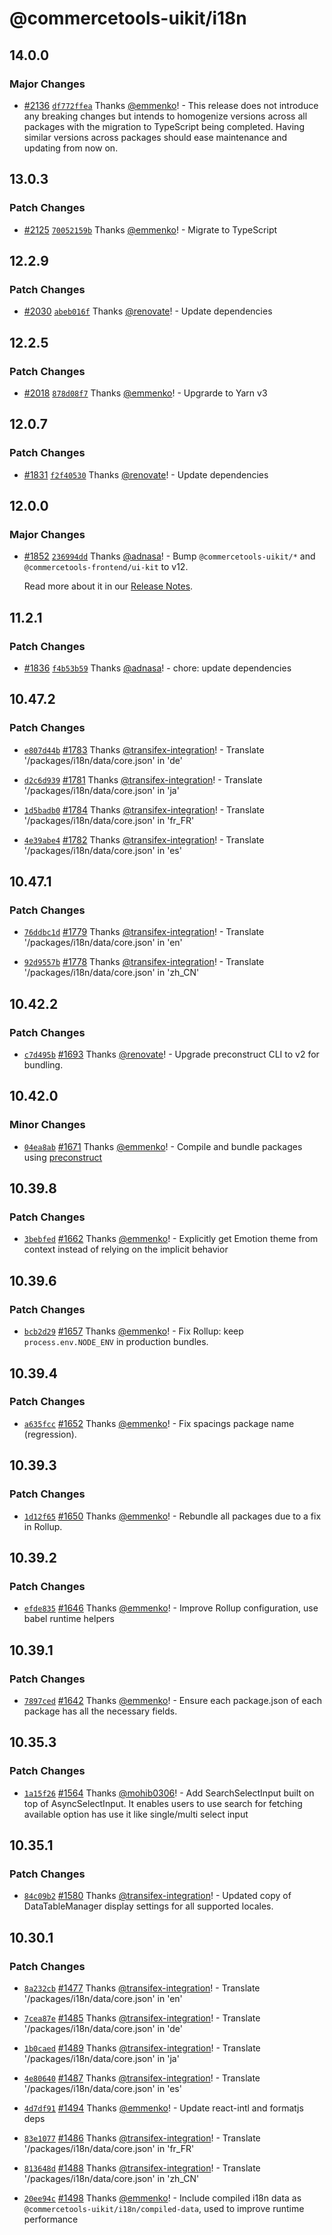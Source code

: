 # @commercetools-uikit/i18n

## 14.0.0

### Major Changes

- [#2136](https://github.com/commercetools/ui-kit/pull/2136) [`df772ffea`](https://github.com/commercetools/ui-kit/commit/df772ffea1f3cfe2439d40ca539ea7e7c0eb83df) Thanks [@emmenko](https://github.com/emmenko)! - This release does not introduce any breaking changes but intends to homogenize versions across all packages with the migration to TypeScript being completed. Having similar versions across packages should ease maintenance and updating from now on.

## 13.0.3

### Patch Changes

- [#2125](https://github.com/commercetools/ui-kit/pull/2125) [`70052159b`](https://github.com/commercetools/ui-kit/commit/70052159be32ed3904d3fa5efc65f6a60b20a8ac) Thanks [@emmenko](https://github.com/emmenko)! - Migrate to TypeScript

## 12.2.9

### Patch Changes

- [#2030](https://github.com/commercetools/ui-kit/pull/2030) [`abeb016f`](https://github.com/commercetools/ui-kit/commit/abeb016f1ceb07483b54185626431bc3f8b53f34) Thanks [@renovate](https://github.com/apps/renovate)! - Update dependencies

## 12.2.5

### Patch Changes

- [#2018](https://github.com/commercetools/ui-kit/pull/2018) [`878d08f7`](https://github.com/commercetools/ui-kit/commit/878d08f7ef9a4015b3756e887448b3e26ab91080) Thanks [@emmenko](https://github.com/emmenko)! - Upgrarde to Yarn v3

## 12.0.7

### Patch Changes

- [#1831](https://github.com/commercetools/ui-kit/pull/1831) [`f2f40530`](https://github.com/commercetools/ui-kit/commit/f2f405300317f544b08d27da2eb8b284e6484808) Thanks [@renovate](https://github.com/apps/renovate)! - Update dependencies

## 12.0.0

### Major Changes

- [#1852](https://github.com/commercetools/ui-kit/pull/1852) [`236994dd`](https://github.com/commercetools/ui-kit/commit/236994ddbd033b0fa296d05ac40ce907524ff35d) Thanks [@adnasa](https://github.com/adnasa)! - Bump `@commercetools-uikit/*` and `@commercetools-frontend/ui-kit` to v12.

  Read more about it in our [Release Notes](https://docs.commercetools.com/custom-applications/releases).

## 11.2.1

### Patch Changes

- [#1836](https://github.com/commercetools/ui-kit/pull/1836) [`f4b53b59`](https://github.com/commercetools/ui-kit/commit/f4b53b59971711b0b585a39246ad2c52c85288b9) Thanks [@adnasa](https://github.com/adnasa)! - chore: update dependencies

## 10.47.2

### Patch Changes

- [`e807d44b`](https://github.com/commercetools/ui-kit/commit/e807d44b24db6c23374fef85eab8e168e9644999) [#1783](https://github.com/commercetools/ui-kit/pull/1783) Thanks [@transifex-integration](https://github.com/apps/transifex-integration)! - Translate '/packages/i18n/data/core.json' in 'de'

* [`d2c6d939`](https://github.com/commercetools/ui-kit/commit/d2c6d939783976387949e7663d065ec6b69e7f29) [#1781](https://github.com/commercetools/ui-kit/pull/1781) Thanks [@transifex-integration](https://github.com/apps/transifex-integration)! - Translate '/packages/i18n/data/core.json' in 'ja'

- [`1d5badb0`](https://github.com/commercetools/ui-kit/commit/1d5badb0a1924ba5b80c355a3607b7dfe763e2b6) [#1784](https://github.com/commercetools/ui-kit/pull/1784) Thanks [@transifex-integration](https://github.com/apps/transifex-integration)! - Translate '/packages/i18n/data/core.json' in 'fr_FR'

* [`4e39abe4`](https://github.com/commercetools/ui-kit/commit/4e39abe48bdd76a3059ef435e747aa85f321ffc1) [#1782](https://github.com/commercetools/ui-kit/pull/1782) Thanks [@transifex-integration](https://github.com/apps/transifex-integration)! - Translate '/packages/i18n/data/core.json' in 'es'

## 10.47.1

### Patch Changes

- [`76ddbc1d`](https://github.com/commercetools/ui-kit/commit/76ddbc1d57b1d922a975e7378364e09671f79d8b) [#1779](https://github.com/commercetools/ui-kit/pull/1779) Thanks [@transifex-integration](https://github.com/apps/transifex-integration)! - Translate '/packages/i18n/data/core.json' in 'en'

* [`92d9557b`](https://github.com/commercetools/ui-kit/commit/92d9557b64e4fde804160de12e1684abda121787) [#1778](https://github.com/commercetools/ui-kit/pull/1778) Thanks [@transifex-integration](https://github.com/apps/transifex-integration)! - Translate '/packages/i18n/data/core.json' in 'zh_CN'

## 10.42.2

### Patch Changes

- [`c7d495b`](https://github.com/commercetools/ui-kit/commit/c7d495b9160392ffd7aa7af24d15518da7948c97) [#1693](https://github.com/commercetools/ui-kit/pull/1693) Thanks [@renovate](https://github.com/apps/renovate)! - Upgrade preconstruct CLI to v2 for bundling.

## 10.42.0

### Minor Changes

- [`04ea8ab`](https://github.com/commercetools/ui-kit/commit/04ea8abdfbada5fedd9a932743323762fb790fd0) [#1671](https://github.com/commercetools/ui-kit/pull/1671) Thanks [@emmenko](https://github.com/emmenko)! - Compile and bundle packages using [preconstruct](https://preconstruct.tools)

## 10.39.8

### Patch Changes

- [`3bebfed`](https://github.com/commercetools/ui-kit/commit/3bebfed8f7468f247be2cef30e274088138166e5) [#1662](https://github.com/commercetools/ui-kit/pull/1662) Thanks [@emmenko](https://github.com/emmenko)! - Explicitly get Emotion theme from context instead of relying on the implicit behavior

## 10.39.6

### Patch Changes

- [`bcb2d29`](https://github.com/commercetools/ui-kit/commit/bcb2d29956c959b09c32a1cedaee5ae2fadf034e) [#1657](https://github.com/commercetools/ui-kit/pull/1657) Thanks [@emmenko](https://github.com/emmenko)! - Fix Rollup: keep `process.env.NODE_ENV` in production bundles.

## 10.39.4

### Patch Changes

- [`a635fcc`](https://github.com/commercetools/ui-kit/commit/a635fcc8105b81545baaa684751432769cc0d94a) [#1652](https://github.com/commercetools/ui-kit/pull/1652) Thanks [@emmenko](https://github.com/emmenko)! - Fix spacings package name (regression).

## 10.39.3

### Patch Changes

- [`1d12f65`](https://github.com/commercetools/ui-kit/commit/1d12f65d06e237b500b27749e9ee93b4fababacb) [#1650](https://github.com/commercetools/ui-kit/pull/1650) Thanks [@emmenko](https://github.com/emmenko)! - Rebundle all packages due to a fix in Rollup.

## 10.39.2

### Patch Changes

- [`efde835`](https://github.com/commercetools/ui-kit/commit/efde83584d00f1e3147d179f3ee8233a325b515b) [#1646](https://github.com/commercetools/ui-kit/pull/1646) Thanks [@emmenko](https://github.com/emmenko)! - Improve Rollup configuration, use babel runtime helpers

## 10.39.1

### Patch Changes

- [`7897ced`](https://github.com/commercetools/ui-kit/commit/7897cede31440e29ce8afdb2b17fa23462f6f211) [#1642](https://github.com/commercetools/ui-kit/pull/1642) Thanks [@emmenko](https://github.com/emmenko)! - Ensure each package.json of each package has all the necessary fields.

## 10.35.3

### Patch Changes

- [`1a15f26`](https://github.com/commercetools/ui-kit/commit/1a15f261171766e432e2d3a85a56e5d851cf9cd0) [#1564](https://github.com/commercetools/ui-kit/pull/1564) Thanks [@mohib0306](https://github.com/mohib0306)! - Add SearchSelectInput built on top of AsyncSelectInput. It enables users to use search for fetching available option has use it like single/multi select input

## 10.35.1

### Patch Changes

- [`84c09b2`](https://github.com/commercetools/ui-kit/commit/84c09b29984f90008f62a844ae0c4f82414d5bb4) [#1580](https://github.com/commercetools/ui-kit/pull/1580) Thanks [@transifex-integration](https://github.com/apps/transifex-integration)! - Updated copy of DataTableManager display settings for all supported locales.

## 10.30.1

### Patch Changes

- [`8a232cb`](https://github.com/commercetools/ui-kit/commit/8a232cb2a436a8f871309febcbf60cb884961e51) [#1477](https://github.com/commercetools/ui-kit/pull/1477) Thanks [@transifex-integration](https://github.com/apps/transifex-integration)! - Translate '/packages/i18n/data/core.json' in 'en'

* [`7cea87e`](https://github.com/commercetools/ui-kit/commit/7cea87ecf1f5f6a5866b0068187cfed56b719680) [#1485](https://github.com/commercetools/ui-kit/pull/1485) Thanks [@transifex-integration](https://github.com/apps/transifex-integration)! - Translate '/packages/i18n/data/core.json' in 'de'

- [`1b0caed`](https://github.com/commercetools/ui-kit/commit/1b0caed9f3d1079a867043b94ac6856cdb8646e1) [#1489](https://github.com/commercetools/ui-kit/pull/1489) Thanks [@transifex-integration](https://github.com/apps/transifex-integration)! - Translate '/packages/i18n/data/core.json' in 'ja'

* [`4e80640`](https://github.com/commercetools/ui-kit/commit/4e806407433607a254c8d5cfdee156bed2f6953f) [#1487](https://github.com/commercetools/ui-kit/pull/1487) Thanks [@transifex-integration](https://github.com/apps/transifex-integration)! - Translate '/packages/i18n/data/core.json' in 'es'

- [`4d7df91`](https://github.com/commercetools/ui-kit/commit/4d7df91f9ce9123a20a3e289cdb4ba3af9ba684f) [#1494](https://github.com/commercetools/ui-kit/pull/1494) Thanks [@emmenko](https://github.com/emmenko)! - Update react-intl and formatjs deps

* [`83e1077`](https://github.com/commercetools/ui-kit/commit/83e10779e92a2bdc283c625c2d888f2a3452866f) [#1486](https://github.com/commercetools/ui-kit/pull/1486) Thanks [@transifex-integration](https://github.com/apps/transifex-integration)! - Translate '/packages/i18n/data/core.json' in 'fr_FR'

- [`813648d`](https://github.com/commercetools/ui-kit/commit/813648dab8ca90f22cfee15a8415ff0855981fdb) [#1488](https://github.com/commercetools/ui-kit/pull/1488) Thanks [@transifex-integration](https://github.com/apps/transifex-integration)! - Translate '/packages/i18n/data/core.json' in 'zh_CN'

* [`20ee94c`](https://github.com/commercetools/ui-kit/commit/20ee94c24c0cd557bef56d461ac2bb6cd35bf67d) [#1498](https://github.com/commercetools/ui-kit/pull/1498) Thanks [@emmenko](https://github.com/emmenko)! - Include compiled i18n data as `@commercetools-uikit/i18n/compiled-data`, used to improve runtime performance
